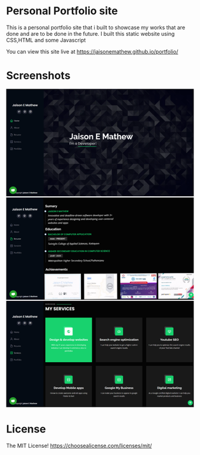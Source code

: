 # Personal Portfolio site
This is a personal portfolio site that i built to showcase my works that are done and are to be done in the future. I built this static website using CSS,HTML and some Javascript

You can view this site live at https://jaisonemathew.github.io/portfolio/

# Screenshots
![Screenshot](/assets/img/scree/1.png?raw=true "Screenshot")
![Screenshot](/assets/img/scree/2.png?raw=true "Screenshot")
![Screenshot](/assets/img/scree/3.png?raw=true "Screenshot")
# License
The MIT License! https://choosealicense.com/licenses/mit/
